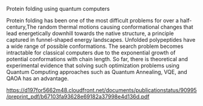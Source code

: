 Protein folding using quantum computers

Protein folding has been one of the most difficult problems for over a half-century,The
random thermal motions causing conformational changes that lead energetically
downhill towards the native structure, a principle captured in funnel-shaped energy
landscapes.
Unfolded polypeptides have a wide range of possible conformations. The
search problem becomes intractable for classical computers due to the exponential
growth of potential conformations with chain length. So far, there is theoretical and
experimental evidence that solving such optimization problems using Quantum
Computing approaches such as Quantum Annealing, VQE, and QAOA has an
advantage. 


https://d197for5662m48.cloudfront.net/documents/publicationstatus/90995/preprint_pdf/b67103fa93628e69182a37998e4d136d.pdf
